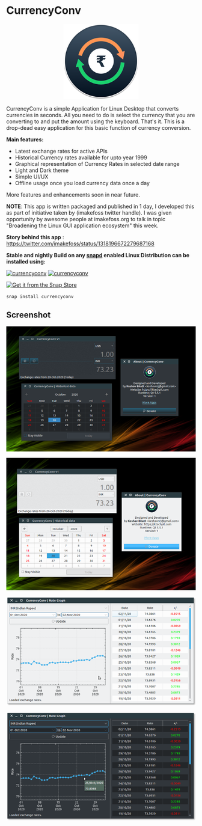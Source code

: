 # CurrencyConv

<p align="center">
  <img width="200" height="200" src="https://github.com/keshavbhatt/CurrencyConv/blob/main/src/icons/icon-256.png?raw=true"></p>

CurrencyConv is a simple Application for Linux Desktop that converts currencies in seconds. All you need to do is select the currency that you are converting to and put the amount using the keyboard. That's it. This is a drop-dead easy application for this basic function of currency conversion.

**Main features:**

- Latest exchange rates for active APIs
- Historical Currency rates available for upto year 1999
- Graphical representation of Currency Rates in selected date range
- Light and Dark theme 
- Simple UI/UX
- Offline usage once you load currency data once a day

More features and enhancements soon in near future.

**NOTE**: This app is written packaged and published in 1 day, I developed this as part of initiative taken by (imakefoss twitter handle). I was given opportunity by awesome people at imakefoss.org to talk in topic "Broadening the Linux GUI application ecosystem" this week.

**Story behind this app** : https://twitter.com/imakefoss/status/1318196672279687168

﻿**Stable and nightly Build on any [snapd](https://docs.snapcraft.io/installing-snapd) enabled Linux Distribution can be installed using:**

﻿[![currencyconv](https://snapcraft.io//currencyconv/badge.svg)](https://snapcraft.io/currencyconv) [![currencyconv](https://snapcraft.io//currencyconv/trending.svg?name=0)](https://snapcraft.io/currencyconv)

[![Get it from the Snap Store](https://snapcraft.io/static/images/badges/en/snap-store-black.svg)](https://snapcraft.io/currencyconv)

    snap install currencyconv

## Screenshot
![Currency Converter for Linux Desktop](https://github.com/keshavbhatt/CurrencyConv/blob/main/screenshots/1.png?raw=true)

![Currency Converter for Linux Desktop](https://github.com/keshavbhatt/CurrencyConv/blob/main/screenshots/2.png?raw=true)

![Currency Converter Currency rate graph](https://github.com/keshavbhatt/CurrencyConv/blob/main/screenshots/3.png?raw=true)

![Currency Converter Currency rate graph](https://github.com/keshavbhatt/CurrencyConv/blob/main/screenshots/4.png?raw=true)
